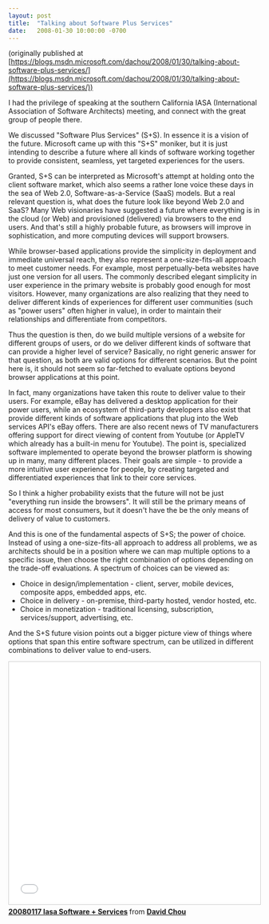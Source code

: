 ```yaml
---
layout: post
title:  "Talking about Software Plus Services"
date:   2008-01-30 10:00:00 -0700
---
```

(originally published at [https://blogs.msdn.microsoft.com/dachou/2008/01/30/talking-about-software-plus-services/](https://blogs.msdn.microsoft.com/dachou/2008/01/30/talking-about-software-plus-services/))

I had the privilege of speaking at the southern California IASA (International Association of Software Architects) meeting, and connect with the great group of people there.

We discussed "Software Plus Services" (S+S). In essence it is a vision of the future. Microsoft came up with this "S+S" moniker, but it is just intending to describe a future where all kinds of software working together to provide consistent, seamless, yet targeted experiences for the users.

Granted, S+S can be interpreted as Microsoft's attempt at holding onto the client software market, which also seems a rather lone voice these days in the sea of Web 2.0, Software-as-a-Service (SaaS) models. But a real relevant question is, what does the future look like beyond Web 2.0 and SaaS? Many Web visionaries have suggested a future where everything is in the cloud (or Web) and provisioned (delivered) via browsers to the end users. And that's still a highly probable future, as browsers will improve in sophistication, and more computing devices will support browsers.

While browser-based applications provide the simplicity in deployment and immediate universal reach, they also represent a one-size-fits-all approach to meet customer needs. For example, most perpetually-beta websites have just one version for all users. The commonly described elegant simplicity in user experience in the primary website is probably good enough for most visitors. However, many organizations are also realizing that they need to deliver different kinds of experiences for different user communities (such as "power users" often higher in value), in order to maintain their relationships and differentiate from competitors.

Thus the question is then, do we build multiple versions of a website for different groups of users, or do we deliver different kinds of software that can provide a higher level of service? Basically, no right generic answer for that question, as both are valid options for different scenarios. But the point here is, it should not seem so far-fetched to evaluate options beyond browser applications at this point.

In fact, many organizations have taken this route to deliver value to their users. For example, eBay has delivered a desktop application for their power users, while an ecosystem of third-party developers also exist that provide different kinds of software applications that plug into the Web services API's eBay offers. There are also recent news of TV manufacturers offering support for direct viewing of content from Youtube (or AppleTV which already has a built-in menu for Youtube). The point is, specialized software implemented to operate beyond the browser platform is showing up in many, many different places. Their goals are simple - to provide a more intuitive user experience for people, by creating targeted and differentiated experiences that link to their core services.

So I think a higher probability exists that the future will not be just "everything run inside the browsers". It will still be the primary means of access for most consumers, but it doesn't have the be the only means of delivery of value to customers.

And this is one of the fundamental aspects of S+S; the power of choice. Instead of using a one-size-fits-all approach to address all problems, we as architects should be in a position where we can map multiple options to a specific issue, then choose the right combination of options depending on the trade-off evaluations. A spectrum of choices can be viewed as:

- Choice in design/implementation - client, server, mobile devices, composite apps, embedded apps, etc. 
- Choice in delivery - on-premise, third-party hosted, vendor hosted, etc. 
- Choice in monetization - traditional licensing, subscription, services/support, advertising, etc. 

And the S+S future vision points out a bigger picture view of things where options that span this entire software spectrum, can be utilized in different combinations to deliver value to end-users.

<iframe src="//www.slideshare.net/slideshow/embed_code/key/feDoCIsqrXjmDw" width="595" height="485" frameborder="0" marginwidth="0" marginheight="0" scrolling="no" style="border:1px solid #CCC; border-width:1px; margin-bottom:5px; max-width: 100%;" allowfullscreen> </iframe> <div style="margin-bottom:5px"> <strong> <a href="//www.slideshare.net/davidcchou/20080117-iasa-software-services" title="20080117 Iasa Software + Services" target="_blank">20080117 Iasa Software + Services</a> </strong> from <strong><a href="https://www.slideshare.net/davidcchou" target="_blank">David Chou</a></strong> </div>
